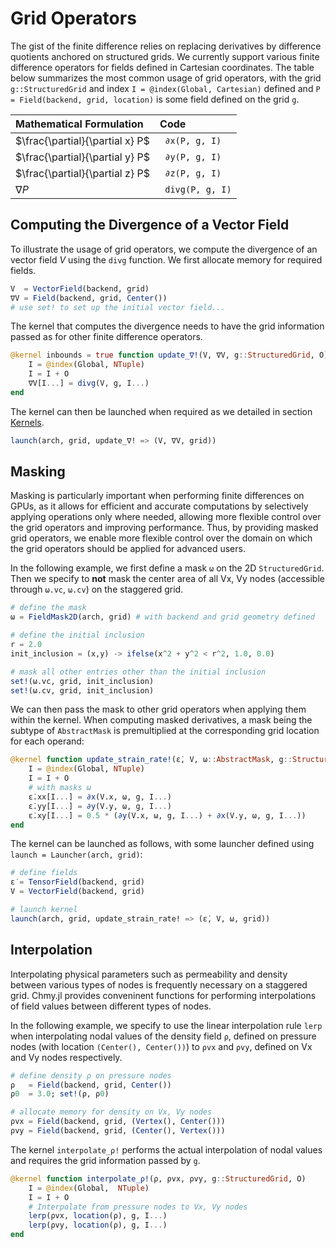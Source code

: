 # Grid Operators

The gist of the finite difference relies on replacing derivatives by difference quotients anchored on structured grids. We currently support various finite difference operators for fields defined in Cartesian coordinates. The table below summarizes the most common usage of grid operators, with the grid `g::StructuredGrid` and index `I = @index(Global, Cartesian)` defined and `P = Field(backend, grid, location)` is some field defined on the grid `g`.

| Mathematical Formulation | Code |
|:-------|:------------|
| $\frac{\partial}{\partial x} P$ | ` ∂x(P, g, I)` |
| $\frac{\partial}{\partial y} P$ | ` ∂y(P, g, I)` |
| $\frac{\partial}{\partial z} P$ | ` ∂z(P, g, I)` |
| $\nabla P$ | ` divg(P, g, I)` |

## Computing the Divergence of a Vector Field

To illustrate the usage of grid operators, we compute the divergence of an vector field $V$ using the `divg` function. We first allocate memory for required fields.

```julia
V  = VectorField(backend, grid)
∇V = Field(backend, grid, Center())
# use set! to set up the initial vector field...
```

The kernel that computes the divergence needs to have the grid information passed as for other finite difference operators.

```julia
@kernel inbounds = true function update_∇!(V, ∇V, g::StructuredGrid, O)
    I = @index(Global, NTuple)
    I = I + O
    ∇V[I...] = divg(V, g, I...)
end
```

The kernel can then be launched when required as we detailed in section [Kernels](./kernels.md).

```julia
launch(arch, grid, update_∇! => (V, ∇V, grid))
```



## Masking

Masking is particularly important when performing finite differences on GPUs, as it allows for efficient and accurate computations by selectively applying operations only where needed, allowing more flexible control over the grid operators and improving performance. Thus, by providing masked grid operators, we enable more flexible control over the domain on which the grid operators should be applied for advanced users.

In the following example, we first define a mask `ω` on the 2D `StructuredGrid`. Then we specify to **not** mask the center area of all Vx, Vy nodes (accessible through `ω.vc`, `ω.cv`) on the staggered grid.

```julia
# define the mask
ω = FieldMask2D(arch, grid) # with backend and grid geometry defined

# define the initial inclusion
r = 2.0
init_inclusion = (x,y) -> ifelse(x^2 + y^2 < r^2, 1.0, 0.0)

# mask all other entries other than the initial inclusion 
set!(ω.vc, grid, init_inclusion)
set!(ω.cv, grid, init_inclusion)
```

We can then pass the mask to other grid operators when applying them within the kernel. When computing masked derivatives, a mask being the subtype of `AbstractMask` is premultiplied at the corresponding grid location for each operand:

```julia
@kernel function update_strain_rate!(ε̇, V, ω::AbstractMask, g::StructuredGrid, O)
    I = @index(Global, NTuple)
    I = I + O
    # with masks ω
    ε̇.xx[I...] = ∂x(V.x, ω, g, I...)
    ε̇.yy[I...] = ∂y(V.y, ω, g, I...)
    ε̇.xy[I...] = 0.5 * (∂y(V.x, ω, g, I...) + ∂x(V.y, ω, g, I...))
end
```

The kernel can be launched as follows, with some launcher defined using `launch = Launcher(arch, grid)`:

```julia
# define fields
ε̇ = TensorField(backend, grid)
V = VectorField(backend, grid)

# launch kernel
launch(arch, grid, update_strain_rate! => (ε̇, V, ω, grid))
```


## Interpolation

Interpolating physical parameters such as permeability and density between various types of nodes is frequently necessary on a staggered grid. Chmy.jl provides conveninent functions for performing interpolations of field values between different types of nodes.

In the following example, we specify to use the linear interpolation rule `lerp` when interpolating nodal values of the density field `ρ`, defined on pressure nodes (with location `(Center(), Center())`) to `ρvx` and `ρvy`, defined on Vx and Vy nodes respectively.

```julia
# define density ρ on pressure nodes
ρ   = Field(backend, grid, Center())
ρ0  = 3.0; set!(ρ, ρ0)

# allocate memory for density on Vx, Vy nodes
ρvx = Field(backend, grid, (Vertex(), Center()))
ρvy = Field(backend, grid, (Center(), Vertex()))
```

The kernel `interpolate_ρ!` performs the actual interpolation of nodal values and requires the grid information passed by `g`.

```julia
@kernel function interpolate_ρ!(ρ, ρvx, ρvy, g::StructuredGrid, O)
    I = @index(Global,  NTuple)
    I = I + O
    # Interpolate from pressure nodes to Vx, Vy nodes
    lerp(ρvx, location(ρ), g, I...)
    lerp(ρvy, location(ρ), g, I...)
end
```